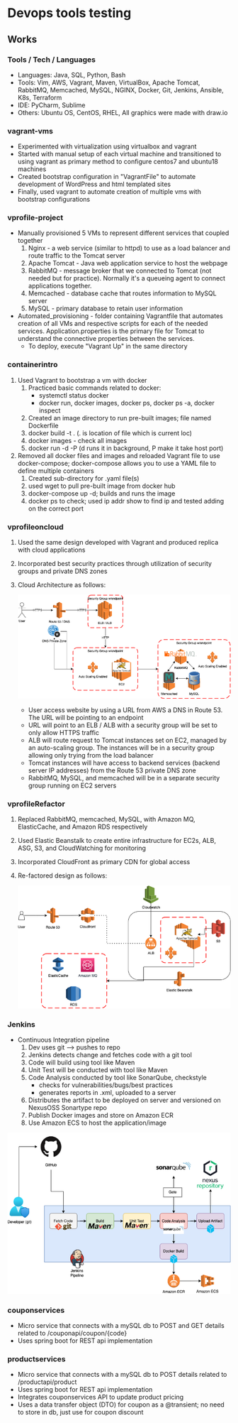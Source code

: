 # Devops tools testing
## Works
### Tools / Tech / Languages
- Languages: Java, SQL, Python, Bash
- Tools: Vim, AWS, Vagrant, Maven, VirtualBox, Apache Tomcat, RabbitMQ, Memcached, MySQL, NGINX, Docker, Git, Jenkins, Ansible, K8s, Terraform
- IDE: PyCharm, Sublime
- Others: Ubuntu OS, CentOS, RHEL, All graphics were made with draw.io

### vagrant-vms
- Experimented with virtualization using virtualbox and vagrant
- Started with manual setup of each virtual machine and transitioned to using vagrant as primary method to configure centos7 and ubuntu18 machines
- Created bootstrap configuration in "VagrantFile" to automate development of WordPress and html templated sites
- Finally, used vagrant to automate creation of multiple vms with bootstrap configurations
### vprofile-project
- Manually provisioned 5 VMs to represent different services that coupled together
	1. Nginx - a web service (similar to httpd) to use as a load balancer and route traffic to the Tomcat server
	2. Apache Tomcat - Java web application service to host the webpage
	3. RabbitMQ - message broker that we connected to Tomcat (not needed but for practice). Normally it's a queueing agent to connect applications together.
	4. Memcached - database cache that routes information to MySQL server
	5. MySQL - primary database to retain user information
- Automated_provisioning - folder containing Vagrantfile that automates creation of all VMs and respective scripts for each of the needed services. Application.properties is the primary file for Tomcat to understand the connective properties between the services. 
	- To deploy, execute "Vagrant Up" in the same directory
### containerintro
1. Used Vagrant to bootstrap a vm with docker
	1. Practiced basic commands related to docker:
		- systemctl status docker
		- docker run, docker images, docker ps, docker ps -a, docker inspect <name>
	2. Created an image directory to run pre-built images; file named Dockerfile
	3. docker build -t <anynameforimage> . (. is location of file which is current loc)
	4. docker images - check all images
	5. docker run -d -P <imagename> (d runs it in background, P make it take host port)
2. Removed all docker files and images and reloaded Vagrant file to use docker-compose; docker-compose allows you to use a YAML file to define multiple containers
	1. Created sub-directory for .yaml file(s)
	2. used wget to pull pre-built image from docker hub
	3. docker-compose up -d; builds and runs the image
	4. docker ps to check; used ip addr show to find ip and tested adding on the correct port
### vprofileoncloud
1. Used the same design developed with Vagrant and produced replica with cloud applications
2. Incorporated best security practices through utilization of security groups and private DNS zones
3. Cloud Architecture as follows:

	![Cloud Design](/vprofileoncloud/vprofileoncloud.png)

	- User access website by using a URL from AWS a DNS in Route 53. The URL will be pointing to an endpoint
	- URL will point to an ELB / ALB with a security group will be set to only allow HTTPS traffic
	- ALB will route request to Tomcat instances set on EC2, managed by an auto-scaling group. The instances will be in a security group allowing only trying from the load balancer
	- Tomcat instances will have access to backend services (backend server IP addresses) from the Route 53 private DNS zone
	- RabbitMQ, MySQL, and memcached will be in a separate security group running on EC2 servers

### vprofileRefactor
1. Replaced RabbitMQ, memcached, MySQL, with Amazon MQ, ElasticCache, and Amazon RDS respectively
2. Used Elastic Beanstalk to create entire infrastructure for EC2s, ALB, ASG, S3, and CloudWatching for monitoring
3. Incorporated CloudFront as primary CDN for global access
4. Re-factored design as follows:

	![Re-factored Design](/vprofileRefactor/cloudrefactor.drawio.png)

### Jenkins
- Continuous Integration pipeline
	1. Dev uses git --> pushes to repo
	2. Jenkins detects change and fetches code with a git tool
	3. Code will build using tool like Maven
	4. Unit Test will be conducted with tool like Maven
	5. Code Analysis conducted by tool like SonarQube, checkstyle
		- checks for vulnerabilities/bugs/best practices
		- generates reports in .xml, uploaded to a server
	6. Distributes the artifact to be deployed on server and versioned on NexusOSS Sonartype repo
	7. Publish Docker images and store on Amazon ECR
	8. Use Amazon ECS to host the application/image

![Jenkins CI pipeline](/Jenkins/Jenkins.png)


### couponservices
- Micro service that connects with a mySQL db to POST and GET details related to /couponapi/coupon/{code}
- Uses spring boot for REST api implementation

### productservices
- Micro service that connects with a mySQL db to POST details related to /productapi/product
- Uses spring boot for REST api implementation
- Integrates couponservices API to update product pricing
- Uses a data transfer object (DTO) for coupon as a @transient; no need to store in db, just use for coupon discount